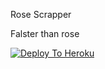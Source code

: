 Rose Scrapper

Falster than rose


[![Deploy To Heroku](https://www.herokucdn.com/deploy/button.svg)](https://heroku.com/deploy?template=https://github.com/imsaravanakrish/scrb)
